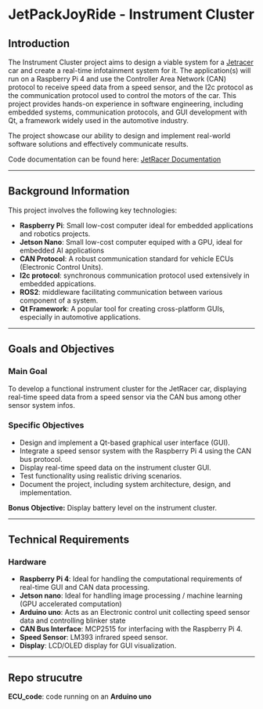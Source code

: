 # JetPackJoyRide - Instrument Cluster

## Introduction

The Instrument Cluster project aims to design a viable system for a [Jetracer](https://www.waveshare.com/wiki/JetRacer_AI_Kit) car and create a real-time infotainment system for it. The application(s) will run on a Raspberry Pi 4 and use the Controller Area Network (CAN) protocol to receive speed data from a speed sensor, and the I2c protocol as the communication protocol used to control the motors of the car. This project provides hands-on experience in software engineering, including embedded systems, communication protocols, and GUI development with Qt, a framework widely used in the automotive industry.

The project showcase our ability to design and implement real-world software solutions and effectively communicate results.

Code documentation can be found here:  [JetRacer Documentation](https://xyckens.github.io/SEAME-Cluster-24-25/)

---

## Background Information

This project involves the following key technologies:

- **Raspberry Pi**: Small low-cost computer ideal for embedded applications and robotics projects.
- **Jetson Nano**: Small low-cost computer equiped with a GPU, ideal for embedded AI applications
- **CAN Protocol**: A robust communication standard for vehicle ECUs (Electronic Control Units).
- **I2c protocol**: synchronous communication protocol used extensively in embedded appications.
- **ROS2**: middleware facilitating communication between various component of a system.
- **Qt Framework**: A popular tool for creating cross-platform GUIs, especially in automotive applications.

---

## Goals and Objectives

### Main Goal

To develop a functional instrument cluster for the JetRacer car, displaying real-time speed data from a speed sensor via the CAN bus among other sensor system infos.

### Specific Objectives

- Design and implement a Qt-based graphical user interface (GUI).
- Integrate a speed sensor system with the Raspberry Pi 4 using the CAN bus protocol.
- Display real-time speed data on the instrument cluster GUI.
- Test functionality using realistic driving scenarios.
- Document the project, including system architecture, design, and implementation.

**Bonus Objective:** Display battery level on the instrument cluster.

---

## Technical Requirements

### Hardware

- **Raspberry Pi 4**: Ideal for handling the computational requirements of real-time GUI and CAN data processing.
- **Jetson nano**: Ideal for handling image processing / machine learning (GPU accelerated computation)
- **Arduino uno**: Acts as an Electronic control unit collecting speed sensor data and controlling blinker state
- **CAN Bus Interface**: MCP2515 for interfacing with the Raspberry Pi 4.
- **Speed Sensor**: LM393 infrared speed sensor.
- **Display**: LCD/OLED display for GUI visualization.

---

## Repo strucutre
**ECU_code**: code running on an **Arduino uno**
